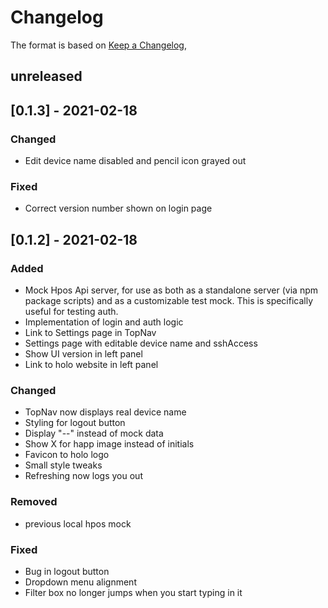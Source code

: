 # Changelog

The format is based on [Keep a Changelog](https://keepachangelog.com/en/1.0.0/),

## unreleased

## [0.1.3] - 2021-02-18
### Changed
- Edit device name disabled and pencil icon grayed out
### Fixed
- Correct version number shown on login page

## [0.1.2] - 2021-02-18
### Added
- Mock Hpos Api server, for use as both as a standalone server (via npm package scripts) and as a customizable test mock. This is specifically useful for testing auth.
- Implementation of login and auth logic
- Link to Settings page in TopNav
- Settings page with editable device name and sshAccess
- Show UI version in left panel
- Link to holo website in left panel
### Changed
- TopNav now displays real device name
- Styling for logout button
- Display "--" instead of mock data
- Show X for happ image instead of initials
- Favicon to holo logo
- Small style tweaks
- Refreshing now logs you out
### Removed
- previous local hpos mock
### Fixed
- Bug in logout button
- Dropdown menu alignment
- Filter box no longer jumps when you start typing in it
